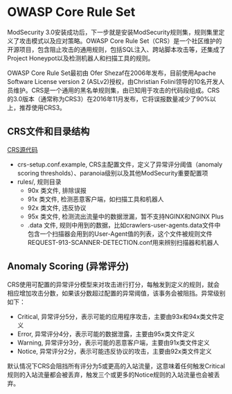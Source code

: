 # OWASP Core Rule Set

ModSecurity 3.0安装成功后，下一步就是安装ModSecurity规则集，规则集里定义了攻击模式以及应对策略。OWASP Core Rule Set（CRS）是一个社区维护的开源项目，包含阻止攻击的通用规则，包括SQL注入、跨站脚本攻击等，还集成了Project Honeypot以及检测机器人和扫描工具的规则。

OWASP Core Rule Set最初由 Ofer Shezaf在2006年发布，目前使用Apache Software License version 2 (ASLv2)授权，由Christian Folini领导的10名开发人员维护。CRS是一个通用的黑名单规则集，由已知用于攻击的代码段组成。CRS的3.0版本（通常称为CRS3）在2016年11月发布，它将误报数量减少了90%以上，推荐使用CRS3。


## CRS文件和目录结构

[CRS源代码](https://github.com/SpiderLabs/owasp-modsecurity-crs)

+ crs-setup.conf.example, CRS主配置文件，定义了异常评分阈值（anomaly scoring thresholds）、paranoia级别以及其他ModSecurity重要配置项
+ rules/, 规则目录
  + 90x 类文件, 排除误报
  + 91x 类文件, 检测恶意客户端，如扫描工具和机器人
  + 92x 类文件, 违反协议
  + 95x 类文件, 检测流出流量中的数据泄漏，暂不支持NGINX和NGINX Plus
  + .data 文件, 规则中用到的数据，比如crawlers-user-agents.data文件中包含一个扫描器会用到的User-Agent值的列表，这个文件被规则文件REQUEST-913-SCANNER-DETECTION.conf用来辨别扫描器和机器人

## Anomaly Scoring (异常评分)

CRS使用可配置的异常评分模型来对攻击进行打分，每触发到定义的规则，就会相应增加攻击分数，如果该分数超过配置的异常阈值，该事务会被阻挡。异常级别如下：

+ Critical, 异常评分5分，表示可能的应用程序攻击，主要由93x和94x类文件定义
+ Error, 异常评分4分，表示可能的数据泄露，主要由95x类文件定义
+ Warning, 异常评分3分，表示可能的恶意客户端，主要由91x类文件定义
+ Notice, 异常评分2分，表示可能违反协议的攻击，主要由92x类文件定义

默认情况下CRS会阻挡所有评分为5或更高的入站流量，这意味着任何触发Critical规则的入站流量都会被丢弃，触发三个或更多的Notice规则的入站流量也会被丢弃。

